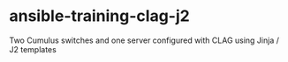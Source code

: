 # ansible-training-clag-j2
Two Cumulus switches and one server configured with CLAG using Jinja / J2 templates
